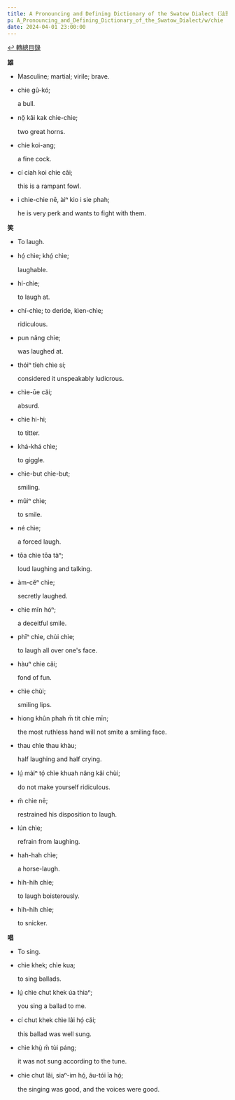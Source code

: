 ```yaml
---
title: A Pronouncing and Defining Dictionary of the Swatow Dialect (汕頭方言音義字典) / chie
p: A_Pronouncing_and_Defining_Dictionary_of_the_Swatow_Dialect/w/chie
date: 2024-04-01 23:00:00
---
```


[↩️ 轉總目錄](/A_Pronouncing_and_Defining_Dictionary_of_the_Swatow_Dialect)


**雄**
- Masculine; martial; virile; brave.

- chie gû-kó;

  a bull.

- nŏ̤ kâi kak chie-chie;

  two great horns.

- chie koi-ang;

  a fine cock.

- cí ciah koi chie căi;

  this is a rampant fowl.

- i chie-chie nē, àiⁿ kio i sie phah;

  he is very perk and wants to fight with them.

**笑**
- To laugh.

- hó̤ chìe; khó̤ chìe;

  laughable.

- hí-chìe;

  to laugh at.

- chí-chìe; to deride, kìen-chìe;

  ridiculous.

- pun nâng chìe;

  was laughed at.

- thóiⁿ tîeh chìe sí;

  considered it unspeakably ludicrous.

- chìe-ūe căi;

  absurd.

- chìe hi-hi;

  to titter.

- khá-khá chìe;

  to giggle.

- chìe-but chìe-but;

  smiling.

- mûiⁿ chìe;

  to smile.

- né chìe;

  a forced laugh.

- tōa chìe tōa tàⁿ;

  loud laughing and talking.

- àm-cĕⁿ chìe;

  secretly laughed.

- chìe mīn hóⁿ;

  a deceitful smile.

- phīⁿ chìe, chùi chìe;

  to laugh all over one's face.

- hàuⁿ chìe căi;

  fond of fun.

- chìe chùi;

  smiling lips.

- hiong khûn phah m̄ tit chìe mīn;

  the most ruthless hand will not smite a smiling face.

- thau chìe thau khàu;

  half laughing and half crying.

- lṳ́ màiⁿ tó̤ chìe khuah nâng kâi chùi;

  do not make yourself ridiculous.

- m̆ chìe nē;

  restrained his disposition to laugh.

- lún chìe;

  refrain from laughing.

- hah-hah chìe;

  a horse-laugh.

- hih-hih chìe;

  to laugh boisterously.

- hih-hih chìe;

  to snicker.

**唱**
- To sing.

- chìe khek; chìe kua;

  to sing ballads.

- lṳ́ chìe chut khek úa thiaⁿ;

  you sing a ballad to me.

- cí chut khek chìe lâi hó̤ căi;

  this ballad was well sung.

- chìe khṳ̀ m̄ tùi páng;

  it was not sung according to the tune.

- chìe chut lâi, siaⁿ-im hó̤, âu-tói īa hó̤;

  the singing was good, and the voices were good.